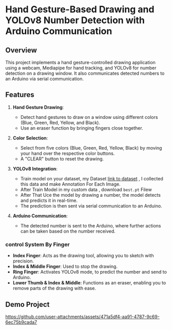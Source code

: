 
# Hand Gesture-Based Drawing and YOLOv8 Number Detection with Arduino Communication

## Overview

This project implements a hand gesture-controlled drawing application using a webcam, Mediapipe for hand tracking, and YOLOv8 for number detection on a drawing window. It also communicates detected numbers to an Arduino via serial communication.

## Features

1. **Hand Gesture Drawing**: 
   - Detect hand gestures to draw on a window using different colors (Blue, Green, Red, Yellow, and Black).
   - Use an eraser function by bringing fingers close together.   
       
2. **Color Selection**:
   - Select from five colors (Blue, Green, Red, Yellow, Black) by moving your hand over the respective color buttons.
   - A "CLEAR" button to reset the drawing.

3. **YOLOv8 Integration**:
   - Train model on your dataset, my Dataset [link to dataset](https://app.roboflow.com/karim-khaled-gfnvh/numbers-mwwpy/settings) , I collected this data and make Annotation For Each Image.
   - After Train Model in my custom data , download `best.pt` Filew
   - After That Uce the model by drawing a number, the model detects and predicts it in real-time.
   - The prediction is then sent via serial communication to an Arduino.

4. **Arduino Communication**:
   - The detected number is sent to the Arduino, where further actions can be taken based on the number received.

 ### control System By Finger 
   -  **Index Finger**: Acts as the drawing tool, allowing you to sketch with precision.
   - **Index & Middle Finger**: Used to stop the drawing.
   - **Ring Finger**: Activates YOLOv8 mode, to predict the number and send to Arduino.
   - **Lower Thumb & Index & Middle**: Functions as an eraser, enabling you to remove parts of the drawing with ease.

## Demo Project
https://github.com/user-attachments/assets/471a5df4-aa91-4787-9c69-6ec75b9cada7

